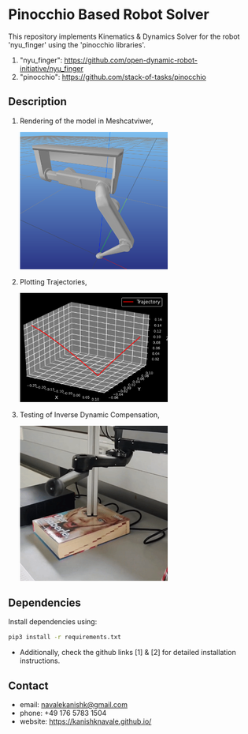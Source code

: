 # Pinocchio Based Robot Solver
This repository implements Kinematics & Dynamics Solver for the robot 'nyu_finger' using the 'pinocchio libraries'.

1. "nyu_finger": https://github.com/open-dynamic-robot-initiative/nyu_finger
2. "pinocchio": https://github.com/stack-of-tasks/pinocchio

## Description
1. Rendering of the model in Meshcatviwer,
    <p align="left"><img src="pictures/snap_viewer.png" width="300"></p>
2. Plotting Trajectories,
    <p align="left"><img src="pictures/trajectory_viewer.png" width="300"></p>
3. Testing of Inverse Dynamic Compensation,
    <p align="left"><img src="pictures/Inverse Dynamics.gif" width="300"></p>


## Dependencies
Install dependencies using:
```bash
pip3 install -r requirements.txt 
```
* Additionally, check the github links [1] & [2] for detailed installation instructions.

## Contact
* email: navalekanishk@gmail.com
* phone: +49 176 5783 1504
* website: https://kanishknavale.github.io/
